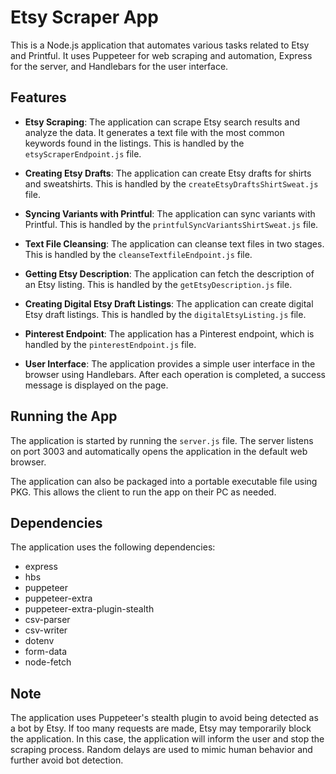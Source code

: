 # Etsy Scraper App

This is a Node.js application that automates various tasks related to Etsy and Printful. It uses Puppeteer for web scraping and automation, Express for the server, and Handlebars for the user interface.

## Features

- **Etsy Scraping**: The application can scrape Etsy search results and analyze the data. It generates a text file with the most common keywords found in the listings. This is handled by the `etsyScraperEndpoint.js` file.

- **Creating Etsy Drafts**: The application can create Etsy drafts for shirts and sweatshirts. This is handled by the `createEtsyDraftsShirtSweat.js` file.

- **Syncing Variants with Printful**: The application can sync variants with Printful. This is handled by the `printfulSyncVariantsShirtSweat.js` file.

- **Text File Cleansing**: The application can cleanse text files in two stages. This is handled by the `cleanseTextfileEndpoint.js` file.

- **Getting Etsy Description**: The application can fetch the description of an Etsy listing. This is handled by the `getEtsyDescription.js` file.

- **Creating Digital Etsy Draft Listings**: The application can create digital Etsy draft listings. This is handled by the `digitalEtsyListing.js` file.

- **Pinterest Endpoint**: The application has a Pinterest endpoint, which is handled by the `pinterestEndpoint.js` file.

- **User Interface**: The application provides a simple user interface in the browser using Handlebars. After each operation is completed, a success message is displayed on the page.

## Running the App

The application is started by running the `server.js` file. The server listens on port 3003 and automatically opens the application in the default web browser.

The application can also be packaged into a portable executable file using PKG. This allows the client to run the app on their PC as needed.

## Dependencies

The application uses the following dependencies:

- express
- hbs
- puppeteer
- puppeteer-extra
- puppeteer-extra-plugin-stealth
- csv-parser
- csv-writer
- dotenv
- form-data
- node-fetch

## Note

The application uses Puppeteer's stealth plugin to avoid being detected as a bot by Etsy. If too many requests are made, Etsy may temporarily block the application. In this case, the application will inform the user and stop the scraping process. Random delays are used to mimic human behavior and further avoid bot detection.
